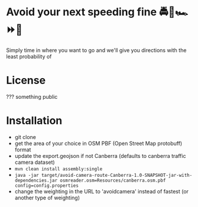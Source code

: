 # Avoid your next speeding fine 🚔🎥🏎️⏩️💸

Simply time in where you want to go and we'll give you directions with the least probability of 

# License

??? something public

# Installation

 * git clone
 * get the area of your choice in OSM PBF (Open Street Map protobuff) format 
 * update the export.geojson if not Canberra (defaults to canberra traffic camera dataset)
 * `mvn clean install assembly:single`
 * `java -jar target/avoid-camera-route-Canberra-1.0-SNAPSHOT-jar-with-dependencies.jar osmreader.osm=Resources/canberra.osm.pbf config=config.properties`
 * change the weighting in the URL to 'avoidcamera' instead of fastest (or another type of weighting)
